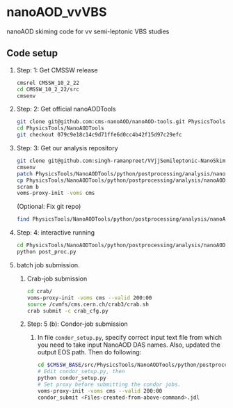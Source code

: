 # nanoAOD_vvVBS
nanoAOD skiming code for vv semi-leptonic VBS studies

## Code setup

1. Step: 1: Get CMSSW release

   ```bash
   cmsrel CMSSW_10_2_22
   cd CMSSW_10_2_22/src
   cmsenv
   ```
   
2. Step: 2: Get  official nanoAODTools

   ```bash
   git clone git@github.com:cms-nanoAOD/nanoAOD-tools.git PhysicsTools/NanoAODTools
   cd PhysicsTools/NanoAODTools
   git checkout 079c9e18c14c9d71ffe6d0cc4b42f15d97c29efc
   ```
   
3. Step: 3: Get our analysis repository

   ```bash
   git clone git@github.com:singh-ramanpreet/VVjjSemileptonic-NanoSkim.git PhysicsTools/NanoAODTools/python/postprocessing/analysis/nanoAOD_vvVBS
   cmsenv
   patch PhysicsTools/NanoAODTools/python/postprocessing/analysis/nanoAOD_vvVBS/nanoAOD_tools.patch
   cp PhysicsTools/NanoAODTools/python/postprocessing/analysis/nanoAOD_vvVBS/data/btag/*.csv PhysicsTools/NanoAODTools/data/btagSF/.
   scram b
   voms-proxy-init -voms cms
   ```
   
   (Optional: Fix git repo)

   ```bash
   find PhysicsTools/NanoAODTools/python/postprocessing/analysis/nanoAOD_vvVBS/.git/ -name "*.py*" -delete
   ```

4. Step: 4: interactive running

   ```bash
   cd PhysicsTools/NanoAODTools/python/postprocessing/analysis/nanoAOD_vvVBS
   python post_proc.py
   ```
   
5. batch job submission.
   1. Crab-job submission   
      ```bash
      cd crab/
      voms-proxy-init -voms cms --valid 200:00
      source /cvmfs/cms.cern.ch/crab3/crab.sh
      crab submit -c crab_cfg.py
      ```

   2. Step: 5 (b): Condor-job submission
      1. In file `condor_setup.py`, specify correct input text file from which you need to take input NanoAOD DAS names. Also, updated the output EOS path. Then do following:

         ```bash
         cd $CMSSW_BASE/src/PhysicsTools/NanoAODTools/python/postprocessing/analysis/nanoAOD_vvVBS
         # Edit condor_setup.py, then
         python condor_setup.py
         # Set proxy before submitting the condor jobs.
         voms-proxy-init -voms cms --valid 200:00
         condor_submit <Files-created-from-above-command>.jdl
         ```


